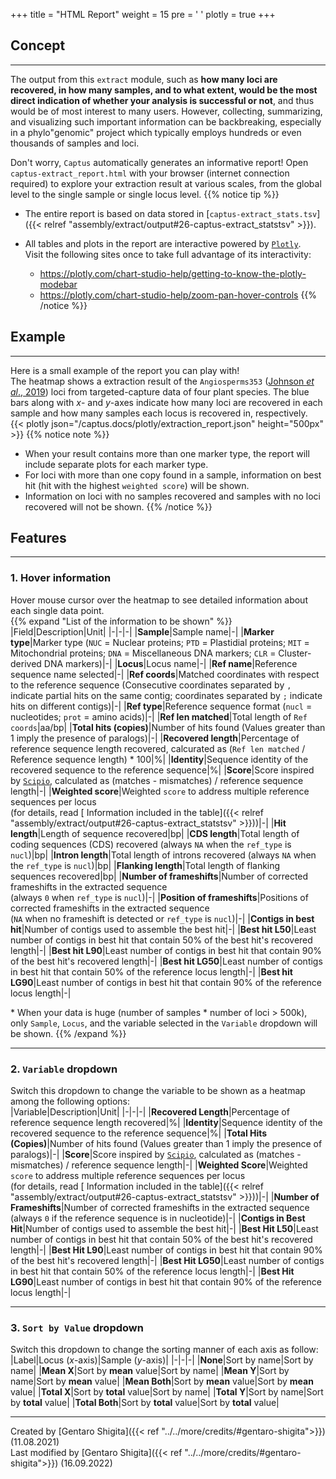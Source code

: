 +++
title = "HTML Report"
weight = 15
pre = '<i class="fas fa-chart-bar"></i> '
plotly = true
+++

## Concept

---
The output from this `extract` module, such as **how many loci are recovered, in how many samples, and to what extent, would be the most direct indication of whether your analysis is successful or not**, and thus would be of most interest to many users.
However, collecting, summarizing, and visualizing such important information can be backbreaking, especially in a phylo"genomic" project which typically employs hundreds or even thousands of samples and loci.  

Don't worry, `Captus` automatically generates an informative report!
Open `captus-extract_report.html` with your browser (internet connection required) to explore your extraction result at various scales, from the global level to the single sample or single locus level.
{{% notice tip %}}

- The entire report is based on data stored in [`captus-extract_stats.tsv`]({{< relref "assembly/extract/output#26-captus-extract_statstsv" >}}).
- All tables and plots in the report are interactive powered by [`Plotly`](https://plotly.com/python).  
Visit the following sites once to take full advantage of its interactivity:

  - <https://plotly.com/chart-studio-help/getting-to-know-the-plotly-modebar>
  - <https://plotly.com/chart-studio-help/zoom-pan-hover-controls>
{{% /notice %}}

## Example

---
Here is a small example of the report you can play with!  
The heatmap shows a extraction result of the `Angiosperms353` ([Johnson *et al*., 2019](https://doi.org/10.1093/sysbio/syy086)) loci from targeted-capture data of four plant species.
The blue bars along with *x*- and *y*-axes indicate how many loci are recovered in each sample and how many samples each locus is recovered in, respectively.  
{{< plotly json="/captus.docs/plotly/extraction_report.json" height="500px" >}}
{{% notice note %}}

- When your result contains more than one marker type, the report will include separate plots for each marker type.
- For loci with more than one copy found in a sample, information on best hit (hit with the highest `weighted score`) will be shown.
- Information on loci with no samples recovered and samples with no loci recovered will not be shown.
{{% /notice %}}

## Features

---

### 1. Hover information

Hover mouse cursor over the heatmap to see detailed information about each single data point.  
{{% expand "List of the information to be shown" %}}
|Field|Description|Unit|
|-|-|-|
|**Sample**|Sample name|-|
|**Marker type**|Marker type (`NUC` = Nuclear proteins; `PTD` = Plastidial proteins; `MIT` = Mitochondrial proteins; `DNA` = Miscellaneous DNA markers; `CLR` = Cluster-derived DNA markers)|-|
|**Locus**|Locus name|-|
|**Ref name**|Reference sequence name selected|-|
|**Ref coords**|Matched coordinates with respect to the reference sequence (Consecutive coordinates separated by `,` indicate partial hits on the same contig; coordinates separated by `;` indicate hits on different contigs)|-|
|**Ref type**|Reference sequence format (`nucl` = nucleotides; `prot` = amino acids)|-|
|**Ref len matched**|Total length of `Ref coords`|aa/bp|
|**Total hits (copies)**|Number of hits found (Values greater than 1 imply the presence of paralogs)|-|
|**Recovered length**|Percentage of reference sequence length recovered, calcurated as (`Ref len matched` / Reference sequence length) * 100|%|
|**Identity**|Sequence identity of the recovered sequence to the reference sequence|%|
|**Score**|Score inspired by [`Scipio`](https://www.webscipio.org/help/webscipio#setting), calculated as (matches - mismatches) / reference sequence length|-|
|**Weighted score**|Weighted `score` to address multiple reference sequences per locus<br>(for details, read [<i class="fab fa-readme"></i> Information included in the table]({{< relref "assembly/extract/output#26-captus-extract_statstsv" >}}))|-|
|**Hit length**|Length of sequence recovered|bp|
|**CDS length**|Total length of coding sequences (CDS) recovered (always `NA` when the `ref_type` is `nucl`)|bp|
|**Intron length**|Total length of introns recovered (always `NA` when the `ref_type` is `nucl`)|bp|
|**Flanking length**|Total length of flanking sequences recovered|bp|
|**Number of frameshifts**|Number of corrected frameshifts in the extracted sequence<br>(always `0` when `ref_type` is `nucl`)|-|
|**Position of frameshifts**|Positions of corrected frameshifts in the extracted sequence<br>(`NA` when no frameshift is detected or `ref_type` is `nucl`)|-|
|**Contigs in best hit**|Number of contigs used to assemble the best hit|-|
|**Best hit L50**|Least number of contigs in best hit that contain 50% of the best hit's recovered length|-|
|**Best hit L90**|Least number of contigs in best hit that contain 90% of the best hit's recovered length|-|
|**Best hit LG50**|Least number of contigs in best hit that contain 50% of the reference locus length|-|
|**Best hit LG90**|Least number of contigs in best hit that contain 90% of the reference locus length|-|

\* When your data is huge (number of samples * number of loci > 500k), only `Sample`, `Locus`, and the variable selected in the `Variable` dropdown will be shown.
{{% /expand %}}

---

### 2. `Variable` dropdown

Switch this dropdown to change the variable to be shown as a heatmap among the following options:  
|Variable|Description|Unit|
|-|-|-|
|**Recovered Length**|Percentage of reference sequence length recovered|%|
|**Identity**|Sequence identity of the recovered sequence to the reference sequence|%|
|**Total Hits (Copies)**|Number of hits found (Values greater than 1 imply the presence of paralogs)|-|
|**Score**|Score inspired by [`Scipio`](https://www.webscipio.org/help/webscipio#setting), calculated as (matches - mismatches) / reference sequence length|-|
|**Weighted Score**|Weighted `score` to address multiple reference sequences per locus<br>(for details, read [<i class="fab fa-readme"></i> Information included in the table]({{< relref "assembly/extract/output#26-captus-extract_statstsv" >}}))|-|
|**Number of Frameshifts**|Number of corrected frameshifts in the extracted sequence<br>(always `0` if the reference sequence is in nucleotide)|-|
|**Contigs in Best Hit**|Number of contigs used to assemble the best hit|-|
|**Best Hit L50**|Least number of contigs in best hit that contain 50% of the best hit's recovered length|-|
|**Best Hit L90**|Least number of contigs in best hit that contain 90% of the best hit's recovered length|-|
|**Best Hit LG50**|Least number of contigs in best hit that contain 50% of the reference locus length|-|
|**Best Hit LG90**|Least number of contigs in best hit that contain 90% of the reference locus length|-|

---

### 3. `Sort by Value` dropdown

Switch this dropdown to change the sorting manner of each axis as follow:
|Label|Locus (*x*-axis)|Sample (*y*-axis)|
|-|-|-|
|**None**|Sort by name|Sort by name|
|**Mean X**|Sort by **mean** value|Sort by name|
|**Mean Y**|Sort by name|Sort by **mean** value|
|**Mean Both**|Sort by **mean** value|Sort by **mean** value|
|**Total X**|Sort by **total** value|Sort by name|
|**Total Y**|Sort by name|Sort by **total** value|
|**Total Both**|Sort by **total** value|Sort by **total** value|

---
Created by [Gentaro Shigita]({{< ref "../../more/credits/#gentaro-shigita">}}) (11.08.2021)  
Last modified by [Gentaro Shigita]({{< ref "../../more/credits/#gentaro-shigita">}}) (16.09.2022)
